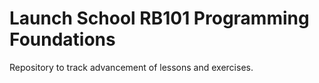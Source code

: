 # Launch School RB101 Programming Foundations

Repository to track advancement of lessons and exercises.
